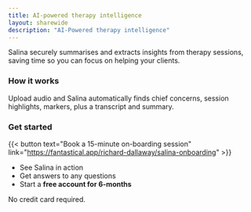 ```yaml
---
title: AI-powered therapy intelligence
layout: sharewide
description: "AI-Powered therapy intelligence"
---
```


Salina securely summarises and extracts insights from therapy sessions,
saving time so you can focus on helping your clients.

### How it works

Upload audio and Salina automatically finds chief concerns, session highlights, markers, plus a transcript and summary. 

### Get started


{{< button text="Book a 15-minute on-boarding session" link="https://fantastical.app/richard-dallaway/salina-onboarding" >}}


- See Salina in action
- Get answers to any questions
- Start a **free account for 6-months**


No credit card required.

